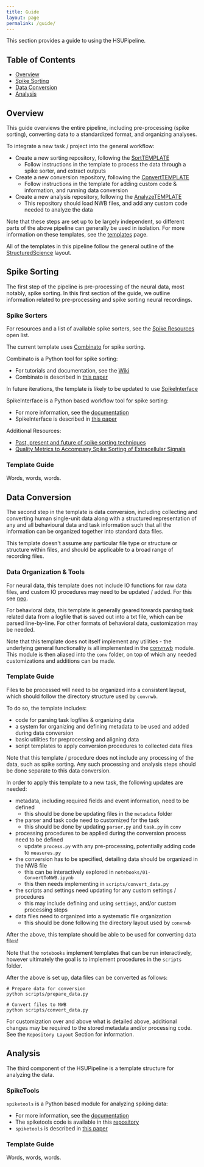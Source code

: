 ```yaml
---
title: Guide
layout: page
permalink: /guide/
---
```


This section provides a guide to using the HSUPipeline.

## Table of Contents

- [Overview](#overview)
- [Spike Sorting](#spike-sorting)
- [Data Conversion](#data-conversion)
- [Analysis](#analysis)

## Overview

This guide overviews the entire pipeline, including pre-processing (spike sorting), converting
data to a standardized format, and organizing analyses.

To integrate a new task / project into the general workflow:
- Create a new sorting repository, following the [SortTEMPLATE](https://github.com/HSUPipeline/SortTEMPLATE)
    - Follow instructions in the template to process the data through a spike sorter, and extract outputs
- Create a new conversion repository, following the [ConvertTEMPLATE](https://github.com/HSUPipeline/ConvertTEMPLATE)
    - Follow instructions in the template for adding custom code & information, and running data conversion
- Create a new analysis repository, following the [AnalyzeTEMPLATE](https://github.com/HSUPipeline/AnalyzeTEMPLATE)
    - This repository should load NWB files, and add any custom code needed to analyze the data

Note that these steps are set up to be largely independent, so different parts of the above pipeline
can generally be used in isolation. For more information on these templates, see the
[templates](https://hsupipeline.github.io/templates) page.

All of the templates in this pipeline follow the general outline of the
[StructuredScience](https://github.com/structuredscience/) layout.

## Spike Sorting

The first step of the pipeline is pre-processing of the neural data,
most notably, spike sorting. In this first section of the guide, we
outline information related to pre-processing and spike sorting neural recordings.

### Spike Sorters

For resources and a list of available spike sorters, see the
[Spike Resources](https://github.com/openlists/SpikeResources#spike-sorting)
open list.

The current template uses [Combinato](https://github.com/jniediek/combinato/)
for spike sorting.

Combinato is a Python tool for spike sorting:
- For tutorials and documentation, see the
[Wiki](https://github.com/jniediek/combinato/wiki/)
- Combinato is described in
[this paper](https://journals.plos.org/plosone/article?id=10.1371/journal.pone.0166598)

In future iterations, the template is likely to be updated to use
[SpikeInterface](https://github.com/SpikeInterface/spikeinterface)

SpikeInterface is a Python based workflow tool for spike sorting:
- For more information, see the
[documentation](https://spikeinterface.readthedocs.io/en/latest/)
- SpikeInterface is described in
[this paper](https://elifesciences.org/articles/61834)

Additional Resources:
- [Past, present and future of spike sorting techniques](https://www.sciencedirect.com/science/article/pii/S0361923015000684)
- [Quality Metrics to Accompany Spike Sorting of Extracellular Signals](https://www.jneurosci.org/content/31/24/8699.short)

### Template Guide

Words, words, words.

## Data Conversion

The second step in the template is data conversion, including collecting and converting
human single-unit data along with a structured representation of any and all behavioural
data and task information such that all the information can be organized together into
standard data files.

This template doesn't assume any particular file type or structure or structure within files,
and should be applicable to a broad range of recording files.

### Data Organization & Tools

For neural data, this template does not include IO functions for raw data files,
and custom IO procedures may need to be updated / added. For this see
[neo](https://github.com/NeuralEnsemble/python-neo).

For behavioral data, this template is generally geared towards parsing task
related data from a logfile that is saved out into a txt file, which can be
parsed line-by-line. For other formats of behavioral data, customization may be needed.

Note that this template does not itself implement any utilities - the underlying
general functionality is all implemented in the
[convnwb](https://github.com/HSUPipeline/convnwb)
module. This module is then aliased into the `conv` folder, on top
of which any needed customizations and additions can be made.

### Template Guide

Files to be processed will need to be organized into a consistent layout,
which should follow the directory structure used by `convnwb`.

To do so, the template includes:

- code for parsing task logfiles & organizing data
- a system for organizing and defining metadata to be used and added during data conversion
- basic utilities for preprocessing and aligning data
- script templates to apply conversion procedures to collected data files

Note that this template / procedure does not include any processing of the data, such as spike sorting.
Any such processing and analysis steps should be done separate to this data conversion.

In order to apply this template to a new task, the following updates are needed:

- metadata, including required fields and event information, need to be defined
    - this should be done be updating files in the `metadata` folder
- the parser and task code need to customized for the task
    - this should  be done by updating `parser.py` and `task.py` in `conv`
- processing procedures to be applied during the conversion process need to be defined
    - update `process.py` with any pre-processing, potentially adding code to `measures.py`
- the conversion has to be specified, detailing data should be organized in the NWB file
    - this can be interactively explored in `notebooks/01-ConvertToNWB.ipynb`
    - this then needs implementing in `scripts/convert_data.py`
- the scripts and settings need updating for any custom settings / procedures
    - this may include defining and using `settings`, and/or custom processing steps
- data files need to organized into a systematic file organization
    - this should be done following the directory layout used by `convnwb`

After the above, this template should be able to be used for converting data files!

Note that the `notebooks` implement templates that can be run interactively,
however ultimately the goal is to implement procedures in the `scripts` folder.

After the above is set up, data files can be converted as follows:

```
# Prepare data for conversion
python scripts/prepare_data.py

# Convert files to NWB
python scripts/convert_data.py
```

For customization over and above what is detailed above, additional changes may be required
to the stored metadata and/or processing code.
See the `Repository Layout` Section for information.

## Analysis

The third component of the HSUPipeline is a template structure for analyzing the data.

### SpikeTools

``spiketools`` is a Python based module for analyzing spiking data:
- For more information, see the
[documentation](https://spiketools.github.io/spiketools/)
- The spiketools code is available in this
[repository](https://github.com/spiketools/spiketools)
- ``spiketools`` is described in
[this paper](XX)

### Template Guide

Words, words, words.
